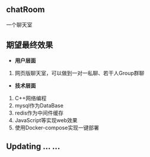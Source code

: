 ## chatRoom

一个聊天室

## 期望最终效果

- **用户层面**

1. 网页版聊天室，可以做到一对一私聊、若干人Group群聊

- **技术层面**

1. C++网络编程
2. mysql作为DataBase
3. redis作为中间件缓存
4. JavaScript等实现web效果
5. 使用Docker-compose实现一键部署

## Updating ... ...

